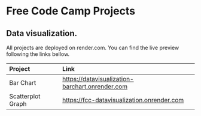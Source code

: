 # Free Code Camp Projects

## Data visualization.

All projects are deployed on render.com. You can find the live preview following the links bellow.

| Project           | Link                                            |
| :---------------- | :---------------------------------------------- |
| Bar Chart         | https://datavisualization-barchart.onrender.com |
| Scatterplot Graph | https://fcc-datavisualization.onrender.com      |
